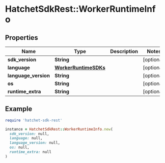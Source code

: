 # HatchetSdkRest::WorkerRuntimeInfo

## Properties

| Name | Type | Description | Notes |
| ---- | ---- | ----------- | ----- |
| **sdk_version** | **String** |  | [optional] |
| **language** | [**WorkerRuntimeSDKs**](WorkerRuntimeSDKs.md) |  | [optional] |
| **language_version** | **String** |  | [optional] |
| **os** | **String** |  | [optional] |
| **runtime_extra** | **String** |  | [optional] |

## Example

```ruby
require 'hatchet-sdk-rest'

instance = HatchetSdkRest::WorkerRuntimeInfo.new(
  sdk_version: null,
  language: null,
  language_version: null,
  os: null,
  runtime_extra: null
)
```

